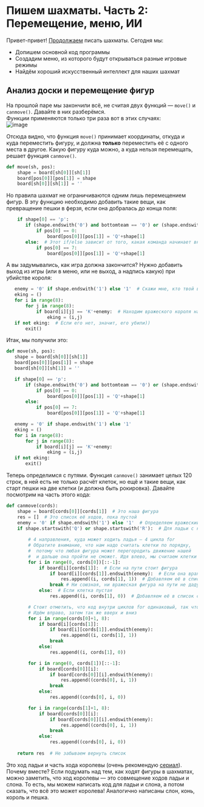 # Пишем шахматы. Часть 2: Перемещение, меню, ИИ
Привет-привет! [Продолжаем](https://cherv11.github.io/Tesseract/pics_and_shapes) писать шахматы. Сегодня мы:
- Допишем основной код программы
- Создадим меню, из которого будут открываться разные игровые режимы
- Найдём хороший искусственный интеллект для наших шахмат

## Анализ доски и перемещение фигур
На прошлой паре мы закончили всё, не считая двух функций — `move()` и `canmove()`. Давайте в них разберёмся.  
Функции применяются только три раза вот в этих случаях:  
![image](https://user-images.githubusercontent.com/56085790/142756446-3b9953d0-8147-42c3-bac0-372d771bad7a.png)

Отсюда видно, что функция `move()` принимает координаты, откуда и куда переместить фигуру, и должна **только** переместить её с одного места в другое. Какую фигуру куда можно, а куда нельзя перемещать, решает функция `canmove()`.  
```py
def move(sh, pos):
    shape = board[sh[0]][sh[1]]
    board[pos[0]][pos[1]] = shape
    board[sh[0]][sh[1]] = ''
 ```
 Но правила шахмат не ограничиваются одним лишь перемещением фигур. В эту функцию необходимо добавить такие вещи, как превращение пешки в ферзя, если она добралась до конца поля:
 ```py
     if shape[0] == 'p':
        if (shape.endswith('0') and bottomteam == '0') or (shape.endswith('1') and bottomteam == '1'): 
            if pos[0] == 0:
                board[pos[0]][pos[1]] = 'Q'+shape[1]
        else:  # Этот if/else зависит от того, какая команда начинает внизу
            if pos[0] == 7:
                board[pos[0]][pos[1]] = 'Q'+shape[1]
 ```
 А вы задумывались, как игра должна закончится? Нужно добавить выход из игры (или в меню, или не выход, а надпись какую) при убийстве короля:
 ```py
    enemy = '0' if shape.endswith('1') else '1'  # Скажи мне, кто твой враг, и я скажу, кто ты...
    eking = ()
    for i in range(8):
        for j in range(8):
            if board[i][j] == 'K'+enemy:  # Находим вражеского короля на поле
                eking = (i,j)
    if not eking:  # Если его нет, значит, его убили))
        exit()
 ```
 Итак, мы получили это:
 ```py
 def move(sh, pos):
    shape = board[sh[0]][sh[1]]
    board[pos[0]][pos[1]] = shape
    board[sh[0]][sh[1]] = ''

    if shape[0] == 'p':
        if (shape.endswith('0') and bottomteam == '0') or (shape.endswith('1') and bottomteam == '1'):
            if pos[0] == 0:
                board[pos[0]][pos[1]] = 'Q'+shape[1]
        else:
            if pos[0] == 7:
                board[pos[0]][pos[1]] = 'Q'+shape[1]

    enemy = '0' if shape.endswith('1') else '1'
    eking = ()
    for i in range(8):
        for j in range(8):
            if board[i][j] == 'K'+enemy:
                eking = (i,j)
    if not eking:
        exit()
````
Теперь определимся с путями. Функция `canmove()` занимает целых 120 строк, в ней есть не только расчёт клеток, но ещё и такие вещи, как старт пешки на две клетки (и должна быть рокировка). Давайте посмотрим на часть этого кода:
```py
def canmove(cords):
    shape = board[cords[0]][cords[1]]  # Это наша фигура
    res = []  # Это список её ходов, пока пустой
    enemy = '0' if shape.endswith('1') else '1'  # Определяем вражеский цвет
    if shape.startswith('Q') or shape.startswith('R'):  # Для ладьи с королевой
    
        # 4 направления, куда может ходить ладья — 4 цикла for
        # Обратите внимание, что нам надо считать клетки по порядку,
        #  потому что любая фигура может перегородить движение нашей
        #  и дальше она пройти не сможет. Идя влево, мы считаем клетки справа налево.
        for i in range(0, cords[0])[::-1]:  
            if board[i][cords[1]]:  # Если на пути стоит фигура
                if board[i][cords[1]].endswith(enemy):  # Если она вражеская
                    res.append((i, cords[1], 1))  # Добавляем её в список с пометкой 1 (красный квадратик)
                break # Ни союзная, ни вражеская фигура на пути не дадут нам пройти дальше
            else:  # Если клетка пустая
                res.append((i, cords[1], 0))  # Добавляем её в список с пометкой 0 (зелёный квадратик)

        # Стоит отметить, что код внутри циклов for одинаковый, так что дальше отличается только начало цикла
        # Идём вправо, затем так же вверх и вниз
        for i in range(cords[0]+1, 8):  
            if board[i][cords[1]]:
                if board[i][cords[1]].endswith(enemy):
                    res.append((i, cords[1], 1))
                break
            else:
                res.append((i, cords[1], 0))

        for i in range(0, cords[1])[::-1]:
            if board[cords[0]][i]:
                if board[cords[0]][i].endswith(enemy):
                    res.append((cords[0], i, 1))
                break
            else:
                res.append((cords[0], i, 0))

        for i in range(cords[1]+1, 8):
            if board[cords[0]][i]:
                if board[cords[0]][i].endswith(enemy):
                    res.append((cords[0], i, 1))
                break
            else:
                res.append((cords[0], i, 0))
                
    return res  # Не забываем вернуть список
```
Это ход ладьи и часть хода королевы (очень рекомендую [сериал](https://www.netflix.com/ru/title/80234304)). Почему вместе? Если подумать над тем, как ходят фигуры в шахматах, можно заметить, что ход королевы — это совмещение ходов ладьи и слона. То есть, мы можем написать код для ладьи и слона, а потом сказать, что всё это может королева! Аналогично написаны слон, конь, король и пешка. 
